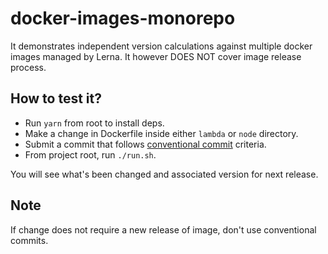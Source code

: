 # docker-images-monorepo

It demonstrates independent version calculations against multiple docker images managed by Lerna. It however DOES NOT cover image release process.

## How to test it?

- Run `yarn` from root to install deps.
- Make a change in Dockerfile inside either `lambda` or `node` directory.
- Submit a commit that follows [conventional commit](https://www.conventionalcommits.org/en/v1.0.0/) criteria.
- From project root, run `./run.sh`.

You will see what's been changed and associated version for next release.

## Note

If change does not require a new release of image, don't use conventional commits.
